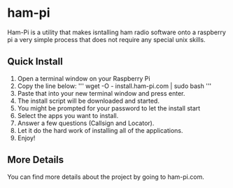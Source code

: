 # ham-pi
Ham-Pi is a utility that makes isntalling ham radio software onto a raspberry pi a very simple process that does not require any special unix skills.

## Quick Install
1. Open a terminal window on your Raspberry Pi
2. Copy the line below:
'''
wget -O - install.ham-pi.com | sudo bash 
'''
3. Paste that into your new terminal window and press enter.
4. The install script will be downloaded and started.
5. You might be prompted for your password to let the install start
6. Select the apps you want to install.
7. Answer a few questions (Callsign and Locator).
8. Let it do the hard work of installing all of the applications.
9. Enjoy!

## More Details
You can find more details about the project by going to ham-pi.com.

